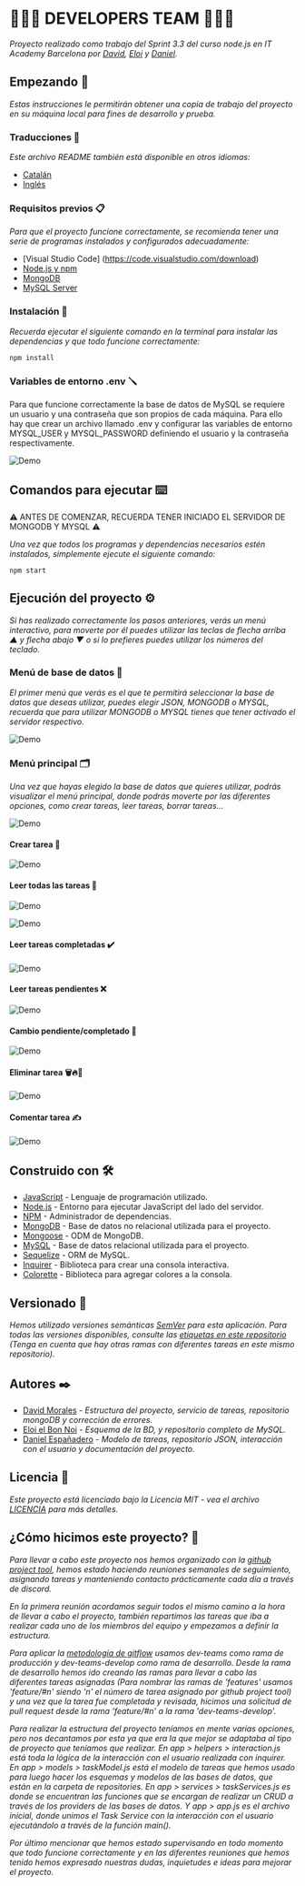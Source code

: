 # 🧑🏻‍💻 DEVELOPERS TEAM 🧑🏻‍💻

_Proyecto realizado como trabajo del Sprint 3.3 del curso node.js en IT Academy Barcelona por [David](https://github.com/dmoralesl), [Eloi](https://github.com/Eloielbonnoi) y [Daniel](https://github.com/DanielEspanadero)._

## Empezando 🚀

_Estas instrucciones le permitirán obtener una copia de trabajo del proyecto en su máquina local para fines de desarrollo y prueba._

### Traducciones 💬

_Este archivo README también está disponible en otros idiomas:_
- [Catalán](https://github.com/DanielEspanadero/nodeInitialDemo/blob/dev-teams/README-cat.md)
- [Inglés](https://github.com/DanielEspanadero/nodeInitialDemo/blob/dev-teams/README.md)

### Requisitos previos 📋

_Para que el proyecto funcione correctamente, se recomienda tener una serie de programas instalados y configurados adecuadamente:_
- [Visual Studio Code] (https://code.visualstudio.com/download)
- [Node.js y npm](https://nodejs.org/es/)
- [MongoDB](https://docs.mongodb.com/manual/installation/)
- [MySQL Server](https://dev.mysql.com/downloads/)

### Instalación 🔧

_Recuerda ejecutar el siguiente comando en la terminal para instalar las dependencias y que todo funcione correctamente:_
```
npm install
```

### Variables de entorno .env 🪛

Para que funcione correctamente la base de datos de MySQL se requiere un usuario y una contraseña que son propios de cada máquina. Para ello hay que crear un archivo llamado .env y configurar las variables de entorno MYSQL_USER y MYSQL_PASSWORD definiendo el usuario y la contraseña respectivamente.

![Demo](https://github.com/DanielEspanadero/nodeInitialDemo/blob/feature/%2317/docs/dev-team-mysql-env.png)

## Comandos para ejecutar ⌨️

⚠️ ANTES DE COMENZAR, RECUERDA TENER INICIADO EL SERVIDOR DE MONGODB Y MYSQL ⚠️

_Una vez que todos los programas y dependencias necesarios estén instalados, simplemente ejecute el siguiente comando:_
```
npm start
```

## Ejecución del proyecto ⚙️

_Si has realizado correctamente los pasos anteriores, verás un menú interactivo, para moverte por él puedes utilizar las teclas de flecha arriba ▲ y flecha abajo ▼ o si lo prefieres puedes utilizar los números del teclado._

### Menú de base de datos 📀

_El primer menú que verás es el que te permitirá seleccionar la base de datos que deseas utilizar, puedes elegir JSON, MONGODB o MYSQL, recuerda que para utilizar MONGODB o MYSQL tienes que tener activado el servidor respectivo._

![Demo](https://github.com/DanielEspanadero/nodeInitialDemo/blob/feature/%2317/docs/dev-team-db.png)

### Menú principal 🗂

_Una vez que hayas elegido la base de datos que quieres utilizar, podrás visualizar el menú principal, donde podrás moverte por las diferentes opciones, como crear tareas, leer tareas, borrar tareas..._

![Demo](https://github.com/DanielEspanadero/nodeInitialDemo/blob/feature/%2317/docs/dev-team-main-menu.png)

#### Crear tarea 📝

![Demo](https://github.com/DanielEspanadero/nodeInitialDemo/blob/feature/%2317/docs/dev-team-create-task.png)

#### Leer todas las tareas 📖

![Demo](https://github.com/DanielEspanadero/nodeInitialDemo/blob/feature/%2317/docs/dev-team-read-all-tasks-1.png)

![Demo](https://github.com/DanielEspanadero/nodeInitialDemo/blob/feature/%2317/docs/dev-team-read-all-tasks-2.png)

#### Leer tareas completadas ✔️

![Demo](https://github.com/DanielEspanadero/nodeInitialDemo/blob/feature/%2317/docs/dev-team-read-completed-tasks.png)

#### Leer tareas pendientes ❌

![Demo](https://github.com/DanielEspanadero/nodeInitialDemo/blob/feature/%2317/docs/dev-team-read-pending-tasks.png)

#### Cambio pendiente/completado 🚥

![Demo](https://github.com/DanielEspanadero/nodeInitialDemo/blob/feature/%2317/docs/dev-team-pending-completed.png)

#### Eliminar tarea 🗑🔥🧨

![Demo](https://github.com/DanielEspanadero/nodeInitialDemo/blob/feature/%2317/docs/dev-tem-delete-task.png)

#### Comentar tarea ✍️

![Demo](https://github.com/DanielEspanadero/nodeInitialDemo/blob/feature/%2317/docs/dev-team-comment-task.png)

## Construido con 🛠️
* [JavaScript](https://developer.mozilla.org/es/docs/Web/JavaScript) - Lenguaje de programación utilizado.
* [Node.js](https://nodejs.org/es/docs/) - Entorno para ejecutar JavaScript del lado del servidor.
* [NPM](https://www.npmjs.com/) - Administrador de dependencias.
* [MongoDB](https://docs.mongodb.com/) - Base de datos no relacional utilizada para el proyecto.
* [Mongoose](https://mongoosejs.com/docs/guide.html) - ODM de MongoDB.
* [MySQL](https://dev.mysql.com/) - Base de datos relacional utilizada para el proyecto.
* [Sequelize](https://sequelize.org/) - ORM de MySQL.
* [Inquirer](https://github.com/SBoudrias/Inquirer.js) - Biblioteca para crear una consola interactiva.
* [Colorette](https://github.com/jorgebucaran/colorette) - Biblioteca para agregar colores a la consola.

## Versionado 📌
_Hemos utilizado versiones semánticas [SemVer](http://semver.org/) para esta aplicación. Para todas las versiones disponibles, consulte las [etiquetas en este repositorio](https://github.com/DanielEspanadero/nodeInitialDemo/tree/dev-teams) (Tenga en cuenta que hay otras ramas con diferentes tareas en este mismo repositorio)._

## Autores ✒️
* [David Morales](https://github.com/dmoralesl) - *Estructura del proyecto, servicio de tareas, repositorio mongoDB y corrección de errores.*
* [Eloi el Bon Noi](https://github.com/Eloielbonnoi) - *Esquema de la BD, y repositorio completo de MySQL.*
* [Daniel Españadero](https://github.com/DanielEspanadero) - *Modelo de tareas, repositorio JSON, interacción con el usuario y documentación del proyecto.*

## Licencia 📄
_Este proyecto está licenciado bajo la Licencia MIT - vea el archivo [LICENCIA](https://github.com/DanielEspanadero/nodeInitialDemo/blob/dev-teams/LICENSE) para más detalles._


## ¿Cómo hicimos este proyecto? 📝

_Para llevar a cabo este proyecto nos hemos organizado con la [github project tool](https://github.com/DanielEspanadero/nodeInitialDemo/projects/1), hemos estado haciendo reuniones semanales de seguimiento, asignando tareas y manteniendo contacto prácticamente cada dia a través de discord._

_En la primera reunión acordamos seguir todos el mismo camino a la hora de llevar a cabo el proyecto, también repartimos las tareas que iba a realizar cada uno de los miembros del equipo y empezamos a definir la estructura._

_Para aplicar la [metodología de gitflow](https://datasift.github.io/gitflow/IntroducingGitFlow.html) usamos dev-teams como rama de producción y dev-teams-develop como rama de desarrollo. Desde la rama de desarrollo hemos ido creando las ramas para llevar a cabo las diferentes tareas asignadas (Para nombrar las ramas de 'features' usamos 'feature/#n' siendo 'n' el número de tarea asignado por github project tool) y una vez que la tarea fue completada y revisada, hicimos una solicitud de pull request desde la rama 'feature/#n' a la rama 'dev-teams-develop'._

_Para realizar la estructura del proyecto teníamos en mente varias opciones, pero nos decantamos por esta ya que era la que mejor se adaptaba al tipo de proyecto que teníamos que realizar. En app > helpers > interaction.js está toda la lógica de la interacción con el usuario realizada con inquirer. En app > models > taskModel.js está el modelo de tareas que hemos usado para luego hacer los esquemas y modelos de las bases de datos, que están en la carpeta de repositories. En app > services > taskServices.js es donde se encuentran las funciones que se encargan de realizar un CRUD a través de los providers de las bases de datos. Y app > app.js es el archivo inicial, donde unimos el Task Service con la interacción con el usuario ejecutándolo a través de la función main()._

_Por último mencionar que hemos estado supervisando en todo momento que todo funcione correctamente y en las diferentes reuniones que hemos tenido hemos expresado nuestras dudas, inquietudes e ideas para mejorar el proyecto._